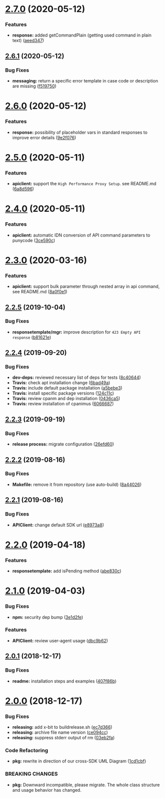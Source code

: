 # [2.7.0](https://github.com/hexonet/perl-sdk/compare/v2.6.1...v2.7.0) (2020-05-12)


### Features

* **response:** added getCommandPlain (getting used command in plain text) ([aeed347](https://github.com/hexonet/perl-sdk/commit/aeed347c901444fc1edbda7d9fcf34da4c3f4f00))

## [2.6.1](https://github.com/hexonet/perl-sdk/compare/v2.6.0...v2.6.1) (2020-05-12)


### Bug Fixes

* **messaging:** return a specific error template in case code or description are missing ([f519750](https://github.com/hexonet/perl-sdk/commit/f5197508a73d25db15c11829275db984ce7a00a4))

# [2.6.0](https://github.com/hexonet/perl-sdk/compare/v2.5.0...v2.6.0) (2020-05-12)


### Features

* **response:** possibility of placeholder vars in standard responses to improve error details ([9e2f076](https://github.com/hexonet/perl-sdk/commit/9e2f076f87d43a91d62cb858815393335b7bcde7))

# [2.5.0](https://github.com/hexonet/perl-sdk/compare/v2.4.0...v2.5.0) (2020-05-11)


### Features

* **apiclient:** support the `High Performance Proxy Setup`. see README.md ([6a8d596](https://github.com/hexonet/perl-sdk/commit/6a8d5964c48e906d67f3bfec0adad76788f2d119))

# [2.4.0](https://github.com/hexonet/perl-sdk/compare/v2.3.0...v2.4.0) (2020-05-11)


### Features

* **apiclient:** automatic IDN conversion of API command parameters to punycode ([3ce590c](https://github.com/hexonet/perl-sdk/commit/3ce590cbfb3c2d6e2a07fb3569963f4f1908aff2))

# [2.3.0](https://github.com/hexonet/perl-sdk/compare/v2.2.5...v2.3.0) (2020-03-16)


### Features

* **apiclient:** support bulk parameter through nested array in api command, see README.md ([8a0f0e1](https://github.com/hexonet/perl-sdk/commit/8a0f0e1e245c03019c2d402fc5bf4c4af16347de))

## [2.2.5](https://github.com/hexonet/perl-sdk/compare/v2.2.4...v2.2.5) (2019-10-04)


### Bug Fixes

* **responsetemplate/mgr:** improve description for `423 Empty API response` ([b81621e](https://github.com/hexonet/perl-sdk/commit/b81621e))

## [2.2.4](https://github.com/hexonet/perl-sdk/compare/v2.2.3...v2.2.4) (2019-09-20)


### Bug Fixes

* **dev-deps:** reviewed necessary list of deps for tests ([8c40644](https://github.com/hexonet/perl-sdk/commit/8c40644))
* **Travis:** check apt installation change ([6bad49a](https://github.com/hexonet/perl-sdk/commit/6bad49a))
* **Travis:** include default package installation ([a5bebe3](https://github.com/hexonet/perl-sdk/commit/a5bebe3))
* **Travis:** install specific package versions ([124c11c](https://github.com/hexonet/perl-sdk/commit/124c11c))
* **Travis:** review cpanm and dep installation ([0436ca5](https://github.com/hexonet/perl-sdk/commit/0436ca5))
* **Travis:** review installation of cpanimus ([6066687](https://github.com/hexonet/perl-sdk/commit/6066687))

## [2.2.3](https://github.com/hexonet/perl-sdk/compare/v2.2.2...v2.2.3) (2019-09-19)


### Bug Fixes

* **release process:** migrate configuration ([26efd60](https://github.com/hexonet/perl-sdk/commit/26efd60))

## [2.2.2](https://github.com/hexonet/perl-sdk/compare/v2.2.1...v2.2.2) (2019-08-16)


### Bug Fixes

* **Makefile:** remove it from repository (use auto-build) ([8a44026](https://github.com/hexonet/perl-sdk/commit/8a44026))

## [2.2.1](https://github.com/hexonet/perl-sdk/compare/v2.2.0...v2.2.1) (2019-08-16)


### Bug Fixes

* **APIClient:** change default SDK url ([e8973a8](https://github.com/hexonet/perl-sdk/commit/e8973a8))

# [2.2.0](https://github.com/hexonet/perl-sdk/compare/v2.1.0...v2.2.0) (2019-04-18)


### Features

* **responsetemplate:** add isPending method ([abe830c](https://github.com/hexonet/perl-sdk/commit/abe830c))

# [2.1.0](https://github.com/hexonet/perl-sdk/compare/v2.0.1...v2.1.0) (2019-04-03)


### Bug Fixes

* **npm:** security dep bump ([3e1d2fe](https://github.com/hexonet/perl-sdk/commit/3e1d2fe))


### Features

* **APIClient:** review user-agent usage ([dbc9b62](https://github.com/hexonet/perl-sdk/commit/dbc9b62))

## [2.0.1](https://github.com/hexonet/perl-sdk/compare/v2.0.0...v2.0.1) (2018-12-17)


### Bug Fixes

* **readme:** installation steps and examples ([407f86b](https://github.com/hexonet/perl-sdk/commit/407f86b))

# [2.0.0](https://github.com/hexonet/perl-sdk/compare/v1.12.0...v2.0.0) (2018-12-17)


### Bug Fixes

* **releasing:** add x-bit to buildrelease.sh ([ec7d366](https://github.com/hexonet/perl-sdk/commit/ec7d366))
* **releasing:** archive file name version ([ce094cc](https://github.com/hexonet/perl-sdk/commit/ce094cc))
* **releasing:** suppress stderr output of rm ([03eb2fa](https://github.com/hexonet/perl-sdk/commit/03eb2fa))


### Code Refactoring

* **pkg:** rewrite in direction of our cross-SDK UML Diagram ([1cd1cbf](https://github.com/hexonet/perl-sdk/commit/1cd1cbf))


### BREAKING CHANGES

* **pkg:** Downward incompatible, please migrate. The whole class structure and usage behavior
has changed.
